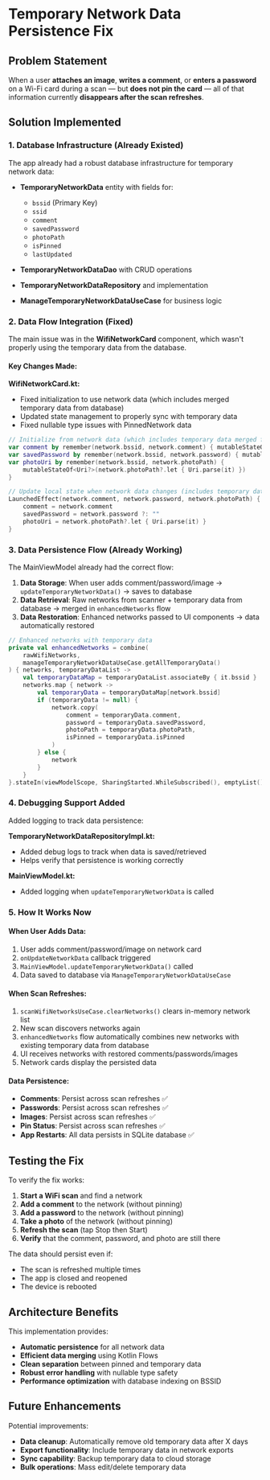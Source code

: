 # Temporary Network Data Persistence Fix

## Problem Statement
When a user **attaches an image**, **writes a comment**, or **enters a password** on a Wi-Fi card during a scan — but **does not pin the card** — all of that information currently **disappears after the scan refreshes**.

## Solution Implemented

### 1. Database Infrastructure (Already Existed)
The app already had a robust database infrastructure for temporary network data:

- **TemporaryNetworkData** entity with fields for:
  - `bssid` (Primary Key)
  - `ssid`
  - `comment`
  - `savedPassword`
  - `photoPath`
  - `isPinned`
  - `lastUpdated`

- **TemporaryNetworkDataDao** with CRUD operations
- **TemporaryNetworkDataRepository** and implementation
- **ManageTemporaryNetworkDataUseCase** for business logic

### 2. Data Flow Integration (Fixed)
The main issue was in the **WifiNetworkCard** component, which wasn't properly using the temporary data from the database. 

#### Key Changes Made:

**WifiNetworkCard.kt:**
- Fixed initialization to use network data (which includes merged temporary data from database)
- Updated state management to properly sync with temporary data
- Fixed nullable type issues with PinnedNetwork data

```kotlin
// Initialize from network data (which includes temporary data merged from database)
var comment by remember(network.bssid, network.comment) { mutableStateOf(network.comment) }
var savedPassword by remember(network.bssid, network.password) { mutableStateOf(network.password ?: "") }
var photoUri by remember(network.bssid, network.photoPath) { 
    mutableStateOf<Uri?>(network.photoPath?.let { Uri.parse(it) }) 
}

// Update local state when network data changes (includes temporary data)
LaunchedEffect(network.comment, network.password, network.photoPath) {
    comment = network.comment
    savedPassword = network.password ?: ""
    photoUri = network.photoPath?.let { Uri.parse(it) }
}
```

### 3. Data Persistence Flow (Already Working)
The MainViewModel already had the correct flow:

1. **Data Storage**: When user adds comment/password/image → `updateTemporaryNetworkData()` → saves to database
2. **Data Retrieval**: Raw networks from scanner + temporary data from database → merged in `enhancedNetworks` flow
3. **Data Restoration**: Enhanced networks passed to UI components → data automatically restored

```kotlin
// Enhanced networks with temporary data
private val enhancedNetworks = combine(
    rawWifiNetworks,
    manageTemporaryNetworkDataUseCase.getAllTemporaryData()
) { networks, temporaryDataList ->
    val temporaryDataMap = temporaryDataList.associateBy { it.bssid }
    networks.map { network ->
        val temporaryData = temporaryDataMap[network.bssid]
        if (temporaryData != null) {
            network.copy(
                comment = temporaryData.comment,
                password = temporaryData.savedPassword,
                photoPath = temporaryData.photoPath,
                isPinned = temporaryData.isPinned
            )
        } else {
            network
        }
    }
}.stateIn(viewModelScope, SharingStarted.WhileSubscribed(), emptyList())
```

### 4. Debugging Support Added
Added logging to track data persistence:

**TemporaryNetworkDataRepositoryImpl.kt:**
- Added debug logs to track when data is saved/retrieved
- Helps verify that persistence is working correctly

**MainViewModel.kt:**
- Added logging when `updateTemporaryNetworkData` is called

### 5. How It Works Now

#### When User Adds Data:
1. User adds comment/password/image on network card
2. `onUpdateNetworkData` callback triggered
3. `MainViewModel.updateTemporaryNetworkData()` called
4. Data saved to database via `ManageTemporaryNetworkDataUseCase`

#### When Scan Refreshes:
1. `scanWifiNetworksUseCase.clearNetworks()` clears in-memory network list
2. New scan discovers networks again
3. `enhancedNetworks` flow automatically combines new networks with existing temporary data from database
4. UI receives networks with restored comments/passwords/images
5. Network cards display the persisted data

#### Data Persistence:
- **Comments**: Persist across scan refreshes ✅
- **Passwords**: Persist across scan refreshes ✅  
- **Images**: Persist across scan refreshes ✅
- **Pin Status**: Persist across scan refreshes ✅
- **App Restarts**: All data persists in SQLite database ✅

## Testing the Fix

To verify the fix works:

1. **Start a WiFi scan** and find a network
2. **Add a comment** to the network (without pinning)
3. **Add a password** to the network (without pinning)
4. **Take a photo** of the network (without pinning)
5. **Refresh the scan** (tap Stop then Start)
6. **Verify** that the comment, password, and photo are still there

The data should persist even if:
- The scan is refreshed multiple times
- The app is closed and reopened
- The device is rebooted

## Architecture Benefits

This implementation provides:
- **Automatic persistence** for all network data
- **Efficient data merging** using Kotlin Flows
- **Clean separation** between pinned and temporary data
- **Robust error handling** with nullable type safety
- **Performance optimization** with database indexing on BSSID

## Future Enhancements

Potential improvements:
- **Data cleanup**: Automatically remove old temporary data after X days
- **Export functionality**: Include temporary data in network exports
- **Sync capability**: Backup temporary data to cloud storage
- **Bulk operations**: Mass edit/delete temporary data